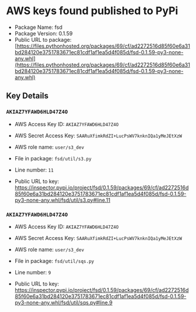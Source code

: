 # AWS keys found published to PyPi

* Package Name: fsd
* Package Version: 0.1.59
* Public URL to package: [https://files.pythonhosted.org/packages/69/cf/ad2272516d85f60e6a31bd284120e3751783671ec81cdf1af1ea5d4f085d/fsd-0.1.59-py3-none-any.whl](https://files.pythonhosted.org/packages/69/cf/ad2272516d85f60e6a31bd284120e3751783671ec81cdf1af1ea5d4f085d/fsd-0.1.59-py3-none-any.whl)

## Key Details

### `AKIAZ7YFAWD6HLD47Z4O`

* AWS Access Key ID: `AKIAZ7YFAWD6HLD47Z4O`
* AWS Secret Access Key: `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` 
* AWS role name: `user/s3_dev`
* File in package: `fsd/util/s3.py`
* Line number: `11`

* Public URL to key: https://inspector.pypi.io/project/fsd/0.1.59/packages/69/cf/ad2272516d85f60e6a31bd284120e3751783671ec81cdf1af1ea5d4f085d/fsd-0.1.59-py3-none-any.whl/fsd/util/s3.py#line.11



### `AKIAZ7YFAWD6HLD47Z4O`

* AWS Access Key ID: `AKIAZ7YFAWD6HLD47Z4O`
* AWS Secret Access Key: `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` 
* AWS role name: `user/s3_dev`
* File in package: `fsd/util/sqs.py`
* Line number: `9`

* Public URL to key: https://inspector.pypi.io/project/fsd/0.1.59/packages/69/cf/ad2272516d85f60e6a31bd284120e3751783671ec81cdf1af1ea5d4f085d/fsd-0.1.59-py3-none-any.whl/fsd/util/sqs.py#line.9


